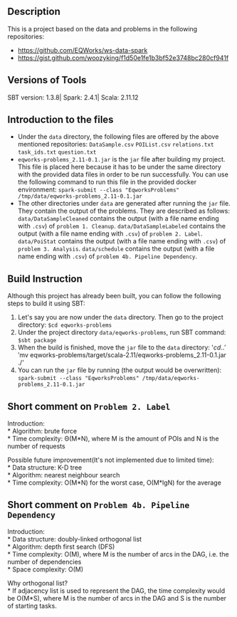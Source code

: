 ## Description

This is a project based on the data and problems in the following repositories:
* https://github.com/EQWorks/ws-data-spark
* https://gist.github.com/woozyking/f1d50e1fe1b3bf52e3748bc280cf941f

## Versions of Tools

SBT version: 1.3.8|
Spark: 2.4.1|
Scala: 2.11.12

## Introduction to the files

* Under the `data` directory, the following files are offered by the above mentioned repositories:
    `DataSample.csv`
    `POIList.csv`
    `relations.txt`
    `task_ids.txt`
    `question.txt`
* `eqworks-problems_2.11-0.1.jar` is the `jar` file after building my project. This file is placed here because it has to be under the same directory with the provided data files in order to be run successfully. You can use the following command to run this file in the provided docker environment:
    `spark-submit --class "EqworksProblems" /tmp/data/eqworks-problems_2.11-0.1.jar`
* The other directories under `data` are generated after running the `jar` file. They contain the output of the problems. They are described as follows:
    `data/DataSampleCleaned` contains the output (with a file name ending with `.csv`) of `problem 1. Cleanup`.
    `data/DataSampleLabeled` contains the output (with a file name ending with `.csv`) of `problem 2. Label`.
    `data/PoiStat` contains the output (with a file name ending with `.csv`) of `problem 3. Analysis`.
    `data/schedule` contains the output (with a file name ending with `.csv`) of `problem 4b. Pipeline Dependency`.

## Build Instruction

Although this project has already been built, you can follow the following steps to build it using SBT:
1. Let's say you are now under the `data` directory. Then go to the project directory:
    `$cd eqworks-problems`
2. Under the project directory `data/eqworks-problems`, run SBT command:
    `$sbt package`
3. When the build is finished, move the `jar` file to the `data` directory:
    '$cd ..'
    '$mv eqworks-problems/target/scala-2.11/eqworks-problems_2.11-0.1.jar ./'
4. You can run the `jar` file by running (the output would be overwritten):
    `spark-submit --class "EqworksProblems" /tmp/data/eqworks-problems_2.11-0.1.jar`

## Short comment on `Problem 2. Label`

  Introduction:  
    * Algorithm: brute force  
    * Time complexity: Θ(M*N), where M is the amount of POIs and N is the number of requests  

  Possible future improvement(It's not implemented due to limited time):  
    * Data structure: K-D tree  
    * Algorithm: nearest neighbour search  
    * Time complexity: O(M\*N) for the worst case, O(M\*lgN) for the average  

## Short comment on `Problem 4b. Pipeline Dependency`

  Introduction:  
    * Data structure: doubly-linked orthogonal list  
    * Algorithm: depth first search (DFS)  
    * Time complexity: O(M), where M is the number of arcs in the DAG, i.e. the number of dependencies  
    * Space complexity: O(M)  

  Why orthogonal list?  
    * If adjacency list is used to represent the DAG, the time complexity would be O(M*S), where M is
      the number of arcs in the DAG and S is the number of starting tasks.